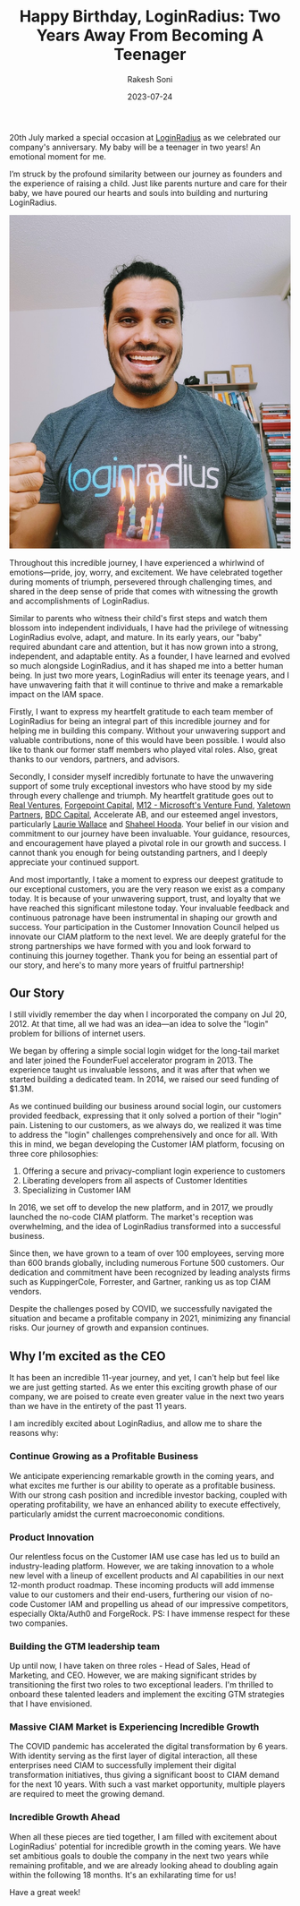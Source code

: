 ﻿---
title: "Happy Birthday, LoginRadius: Two Years Away From Becoming A Teenager"
date: "2023-07-24"
coverImage: "LR-birthday.jpg"
tags: ["LoginRadius birthday"]
author: "Rakesh Soni"
description: "I still vividly remember the day when I incorporated the company on July 20, 2012. At that time, all we had was an idea—an idea to solve the login problem for billions of internet users. As we approach our 11th birthday, I can't help but feel a little nostalgic."
metadescription: "As we approach our 11th birthday, we can't help but feel a little nostalgic. Here's what you can expect from LoginRadius in the coming year."
metatitle: "LoginRadius Turns 11: 2 Years Away From Becoming A Teenager"
---
20th July marked a special occasion at [LoginRadius](https://www.linkedin.com/company/loginradius/) as we celebrated our company's anniversary. My baby will be a teenager in two years! An emotional moment for me.

I’m struck by the profound similarity between our journey as founders and the experience of raising a child. Just like parents nurture and care for their baby, we have poured our hearts and souls into building and nurturing LoginRadius.

![rakesh](CEO-Rakesh.jpg "image_tooltip")

Throughout this incredible journey, I have experienced a whirlwind of emotions—pride, joy, worry, and excitement. We have celebrated together during moments of triumph, persevered through challenging times, and shared in the deep sense of pride that comes with witnessing the growth and accomplishments of LoginRadius.

Similar to parents who witness their child's first steps and watch them blossom into independent individuals, I have had the privilege of witnessing LoginRadius evolve, adapt, and mature. In its early years, our "baby" required abundant care and attention, but it has now grown into a strong, independent, and adaptable entity. As a founder, I have learned and evolved so much alongside LoginRadius, and it has shaped me into a better human being. In just two more years, LoginRadius will enter its teenage years, and I have unwavering faith that it will continue to thrive and make a remarkable impact on the IAM space.

Firstly, I want to express my heartfelt gratitude to each team member of LoginRadius for being an integral part of this incredible journey and for helping me in building this company. Without your unwavering support and valuable contributions, none of this would have been possible. I would also like to thank our former staff members who played vital roles. Also, great thanks to our vendors, partners, and advisors.

Secondly, I consider myself incredibly fortunate to have the unwavering support of some truly exceptional investors who have stood by my side through every challenge and triumph. My heartfelt gratitude goes out to [Real Ventures](https://www.linkedin.com/company/real-ventures/), [Forgepoint Capital](https://www.linkedin.com/company/forgepoint-capital/), [M12 - Microsoft's Venture Fund](https://www.linkedin.com/company/m12vc/), [Yaletown Partners](https://www.linkedin.com/company/yaletown-partners-inc-/), [BDC Capital](https://www.linkedin.com/company/bdc-capital/), Accelerate AB, and our esteemed angel investors, particularly [Laurie Wallace](https://www.linkedin.com/in/laurie-wallace-960783?miniProfileUrn=urn%3Ali%3Afs_miniProfile%3AACoAAAAdNZgB7KwREZUmz-85oztl8HhF_CUNejM) and [Shaheel Hooda](https://www.linkedin.com/in/shaheel?miniProfileUrn=urn%3Ali%3Afs_miniProfile%3AACoAAAAVNc8BLQZ_IoKlNK5fh7-dun4rLmPRC0w). Your belief in our vision and commitment to our journey have been invaluable. Your guidance, resources, and encouragement have played a pivotal role in our growth and success. I cannot thank you enough for being outstanding partners, and I deeply appreciate your continued support.

And most importantly, I take a moment to express our deepest gratitude to our exceptional customers, you are the very reason we exist as a company today. It is because of your unwavering support, trust, and loyalty that we have reached this significant milestone today. Your invaluable feedback and continuous patronage have been instrumental in shaping our growth and success. Your participation in the Customer Innovation Council helped us innovate our CIAM platform to the next level. We are deeply grateful for the strong partnerships we have formed with you and look forward to continuing this journey together. Thank you for being an essential part of our story, and here's to many more years of fruitful partnership!

## Our Story

I still vividly remember the day when I incorporated the company on Jul 20, 2012. At that time, all we had was an idea—an idea to solve the "login" problem for billions of internet users.

We began by offering a simple social login widget for the long-tail market and later joined the FounderFuel accelerator program in 2013. The experience taught us invaluable lessons, and it was after that when we started building a dedicated team. In 2014, we raised our seed funding of $1.3M.

As we continued building our business around social login, our customers provided feedback, expressing that it only solved a portion of their "login" pain. Listening to our customers, as we always do, we realized it was time to address the "login" challenges comprehensively and once for all. With this in mind, we began developing the Customer IAM platform, focusing on three core philosophies: 

1. Offering a secure and privacy-compliant login experience to customers
2. Liberating developers from all aspects of Customer Identities
3. Specializing in Customer IAM

In 2016, we set off to develop the new platform, and in 2017, we proudly launched the no-code CIAM platform. The market's reception was overwhelming, and the idea of LoginRadius transformed into a successful business.

Since then, we have grown to a team of over 100 employees, serving more than 600 brands globally, including numerous Fortune 500 customers. Our dedication and commitment have been recognized by leading analysts firms such as KuppingerCole, Forrester, and Gartner, ranking us as top CIAM vendors.

Despite the challenges posed by COVID, we successfully navigated the situation and became a profitable company in 2021, minimizing any financial risks. Our journey of growth and expansion continues.

## Why I’m excited as the CEO

It has been an incredible 11-year journey, and yet, I can't help but feel like we are just getting started. As we enter this exciting growth phase of our company, we are poised to create even greater value in the next two years than we have in the entirety of the past 11 years.

I am incredibly excited about LoginRadius, and allow me to share the reasons why:

### Continue Growing as a Profitable Business

We anticipate experiencing remarkable growth in the coming years, and what excites me further is our ability to operate as a profitable business. With our strong cash position and incredible investor backing, coupled with operating profitability, we have an enhanced ability to execute effectively, particularly amidst the current macroeconomic conditions.


### Product Innovation

Our relentless focus on the Customer IAM use case has led us to build an industry-leading platform. However, we are taking innovation to a whole new level with a lineup of excellent products and AI capabilities in our next 12-month product roadmap. These incoming products will add immense value to our customers and their end-users, furthering our vision of no-code Customer IAM and propelling us ahead of our impressive competitors, especially Okta/Auth0 and ForgeRock. PS: I have immense respect for these two companies.


### Building the GTM leadership team

Up until now, I have taken on three roles - Head of Sales, Head of Marketing, and CEO. However, we are making significant strides by transitioning the first two roles to two exceptional leaders.  I'm thrilled to onboard these talented leaders and implement the exciting GTM strategies that I have envisioned.

### Massive CIAM Market is Experiencing Incredible Growth

The COVID pandemic has accelerated the digital transformation by 6 years. With identity serving as the first layer of digital interaction, all these enterprises need CIAM to successfully implement their digital transformation initiatives, thus giving a significant boost to CIAM demand for the next 10 years. With such a vast market opportunity, multiple players are required to meet the growing demand.

### Incredible Growth Ahead

When all these pieces are tied together, I am filled with excitement about LoginRadius' potential for incredible growth in the coming years. We have set ambitious goals to double the company in the next two years while remaining profitable, and we are already looking ahead to doubling again within the following 18 months. It's an exhilarating time for us!

Have a great week!
